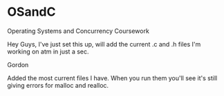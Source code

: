 # OSandC
Operating Systems and Concurrency Coursework


Hey Guys, I've just set this up, will add the current .c and .h files I'm working on atm in just a sec.

Gordon

Added the most current files I have. When you run them you'll see it's still giving errors for malloc and realloc. 
